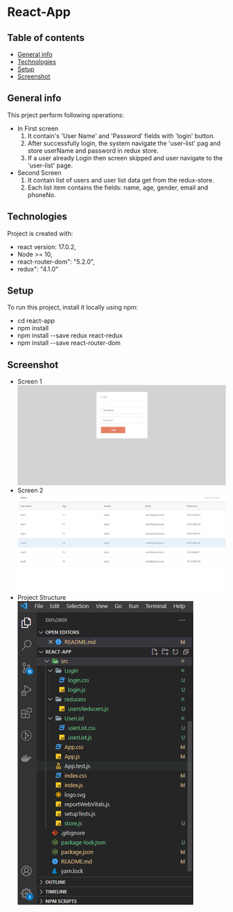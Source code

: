 # React-App

## Table of contents
* [General info](#general-info)
* [Technologies](#technologies)
* [Setup](#setup)
* [Screenshot](#screenshot)

## General info
This prject perform following operations: 
* In First screen
  1. It contain's 'User Name' and 'Password' fields with 'login' button.
  3. After successfully login, the system navigate the 'user-list' pag and store userName and password in redux store.
  4. If a user already Login then screen skipped and user navigate to the 'user-list' page.
* Second Screen
  1. It contain list of users and user list data get from the redux-store.
  2. Each list item contains the fields: name, age, gender, email and phoneNo.
## Technologies

Project is created with:
* react version: 17.0.2,
* Node >= 10,
* react-router-dom": "5.2.0",
* redux": "4.1.0"
	
## Setup
To run this project, install it locally using npm:
  * cd react-app
  * npm install
  * npm install --save redux react-redux
  * npm install --save react-router-dom

## Screenshot
  * Screen 1 ![Screen 1](/public/screen1.png)
  * Screen 2 ![Screen 2](/public/screen2.png)
  * Project Structure ![Project Structure](/public/projectStructure.png)

